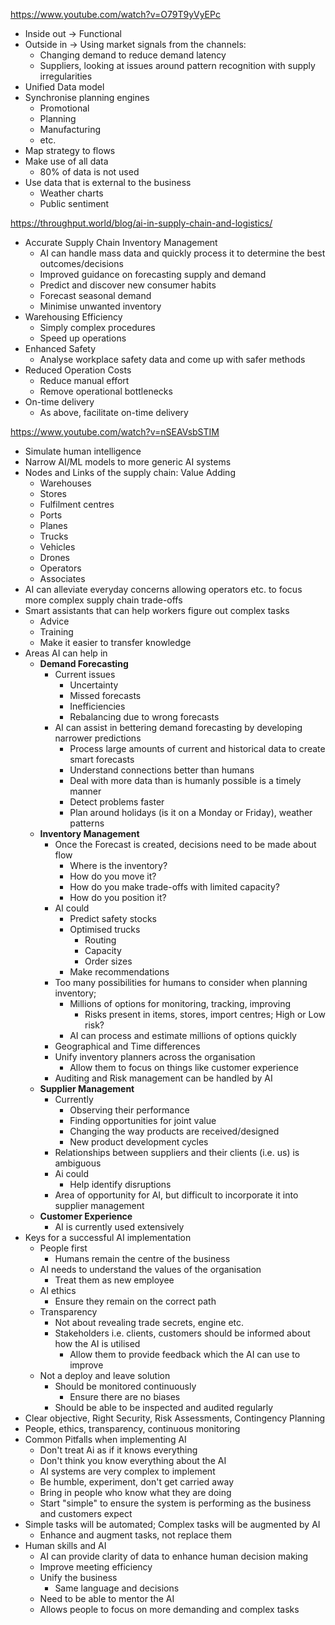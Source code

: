 https://www.youtube.com/watch?v=O79T9yVyEPc
- Inside out → Functional
- Outside in → Using market signals from the channels:
	- Changing demand to reduce demand latency
	- Suppliers, looking at issues around pattern recognition with supply irregularities
- Unified Data model
- Synchronise planning engines
	- Promotional
	- Planning
	- Manufacturing
	- etc.
- Map strategy to flows
- Make use of all data
	- 80% of data is not used
- Use data that is external to the business
	- Weather charts
	- Public sentiment

https://throughput.world/blog/ai-in-supply-chain-and-logistics/
- Accurate Supply Chain Inventory Management
	- AI can handle mass data and quickly process it to determine the best outcomes/decisions
	- Improved guidance on forecasting supply and demand
	- Predict and discover new consumer habits
	- Forecast seasonal demand
	- Minimise unwanted inventory
- Warehousing Efficiency
	- Simply complex procedures
	- Speed up operations
- Enhanced Safety
	- Analyse workplace safety data and come up with safer methods
- Reduced Operation Costs
	- Reduce manual effort
	- Remove operational bottlenecks
- On-time delivery
	- As above, facilitate on-time delivery

https://www.youtube.com/watch?v=nSEAVsbSTIM
- Simulate human intelligence
- Narrow AI/ML models to more generic AI systems
- Nodes and Links of the supply chain: Value Adding
	- Warehouses
	- Stores
	- Fulfilment centres
	- Ports
	- Planes
	- Trucks
	- Vehicles
	- Drones
	- Operators
	- Associates
- AI can alleviate everyday concerns allowing operators etc. to focus more complex supply chain trade-offs
- Smart assistants that can help workers figure out complex tasks
	- Advice
	- Training
	- Make it easier to transfer knowledge
- Areas AI can help in
	- **Demand Forecasting**
		- Current issues
			- Uncertainty
			- Missed forecasts
			- Inefficiencies
			- Rebalancing due to wrong forecasts
		- AI can assist in bettering demand forecasting by developing narrower predictions
			- Process large amounts of current and historical data to create smart forecasts
			- Understand connections better than humans
			- Deal with more data than is humanly possible is a timely manner
			- Detect problems faster
			- Plan around holidays (is it on a Monday or Friday), weather patterns
	- **Inventory Management**
		- Once the Forecast is created, decisions need to be made about flow
			- Where is the inventory?
			- How do you move it?
			- How do you make trade-offs with limited capacity?
			- How do you position it?
		- AI could
			- Predict safety stocks
			- Optimised trucks
				- Routing
				- Capacity
				- Order sizes
			- Make recommendations
		- Too many possibilities for humans to consider when planning inventory; 
			- Millions of options for monitoring, tracking, improving
				- Risks present in items, stores, import centres; High or Low risk?
			- AI can process and estimate millions of options quickly
		- Geographical and Time differences
		- Unify inventory planners across the organisation
			- Allow them to focus on things like customer experience
		- Auditing and Risk management can be handled by AI
	- **Supplier Management**
		- Currently
			- Observing their performance
			- Finding opportunities for joint value
			- Changing the way products are received/designed
			- New product development cycles
		- Relationships between suppliers and their clients (i.e. us) is ambiguous
		- Ai could
			- Help identify disruptions
		- Area of opportunity for AI, but difficult to incorporate it into supplier management
	- **Customer Experience**
		- AI is currently used extensively
- Keys for a successful AI implementation
	- People first
		- Humans remain the centre of the business
	- AI needs to understand the values of the organisation
		- Treat them as new employee
	- AI ethics
		- Ensure they remain on the correct path
	- Transparency
		- Not about revealing trade secrets, engine etc.
		- Stakeholders i.e. clients, customers should be informed about how the AI is utilised
			- Allow them to provide feedback which the AI can use to improve
	- Not a deploy and leave solution
		- Should be monitored continuously
			- Ensure there are no biases
		- Should be able to be inspected and audited regularly
- Clear objective, Right Security, Risk Assessments, Contingency Planning
- People, ethics, transparency, continuous monitoring
- Common Pitfalls when implementing AI
	- Don't treat Ai as if it knows everything
	- Don't think you know everything about the AI
	- AI systems are very complex to implement
	- Be humble, experiment, don't get carried away
	- Bring in people who know what they are doing
	- Start "simple" to ensure the system is performing as the business and customers expect
- Simple tasks will be automated; Complex tasks will be augmented by AI
	- Enhance and augment tasks, not replace them
- Human skills and AI
	- AI can provide clarity of data to enhance human decision making
	- Improve meeting efficiency
	- Unify the business
		- Same language and decisions
	- Need to be able to mentor the AI
	- Allows people to focus on more demanding and complex tasks



